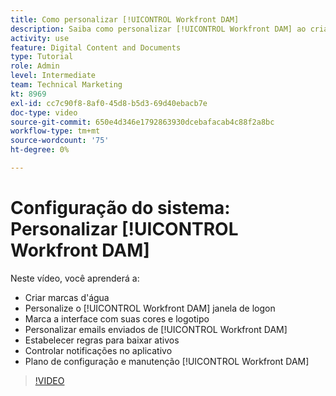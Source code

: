 ```yaml
---
title: Como personalizar [!UICONTROL Workfront DAM]
description: Saiba como personalizar [!UICONTROL Workfront DAM] ao criar marcas d'água, personalize a variável [!UICONTROL DAM] janela de logon, marca a interface e muito mais.
activity: use
feature: Digital Content and Documents
type: Tutorial
role: Admin
level: Intermediate
team: Technical Marketing
kt: 8969
exl-id: cc7c90f8-8af0-45d8-b5d3-69d40ebacb7e
doc-type: video
source-git-commit: 650e4d346e1792863930dcebafacab4c88f2a8bc
workflow-type: tm+mt
source-wordcount: '75'
ht-degree: 0%

---
```


# Configuração do sistema: Personalizar [!UICONTROL Workfront DAM]

Neste vídeo, você aprenderá a:

* Criar marcas d&#39;água
* Personalize o [!UICONTROL Workfront DAM] janela de logon
* Marca a interface com suas cores e logotipo
* Personalizar emails enviados de [!UICONTROL Workfront DAM]
* Estabelecer regras para baixar ativos
* Controlar notificações no aplicativo
* Plano de configuração e manutenção [!UICONTROL Workfront DAM]

>[!VIDEO](https://video.tv.adobe.com/v/335232/?quality=12&learn=on)
